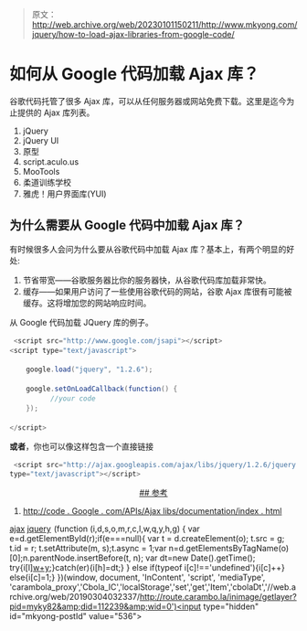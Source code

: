 > 原文：<http://web.archive.org/web/20230101150211/http://www.mkyong.com/jquery/how-to-load-ajax-libraries-from-google-code/>

# 如何从 Google 代码加载 Ajax 库？

谷歌代码托管了很多 Ajax 库，可以从任何服务器或网站免费下载。这里是迄今为止提供的 Ajax 库列表。

1.  jQuery
2.  jQuery UI
3.  原型
4.  script.aculo.us
5.  MooTools
6.  柔道训练学校
7.  雅虎！用户界面库(YUI)

## 为什么需要从 Google 代码中加载 Ajax 库？

有时候很多人会问为什么要从谷歌代码中加载 Ajax 库？基本上，有两个明显的好处:

1.  节省带宽——谷歌服务器比你的服务器快，从谷歌代码库加载非常快。
2.  缓存——如果用户访问了一些使用谷歌代码的网站，谷歌 Ajax 库很有可能被缓存。这将增加您的网站响应时间。

从 Google 代码加载 JQuery 库的例子。

```java
 <script src="http://www.google.com/jsapi"></script>  
<script type="text/javascript">  

    google.load("jquery", "1.2.6");  

    google.setOnLoadCallback(function() {  
          //your code
    });  

</script> 
```

**或者**，你也可以像这样包含一个直接链接

```java
 <script src="http://ajax.googleapis.com/ajax/libs/jquery/1.2.6/jquery.min.js"
type="text/javascript"></script> 
```

 <ins class="adsbygoogle" style="display:block; text-align:center;" data-ad-format="fluid" data-ad-layout="in-article" data-ad-client="ca-pub-2836379775501347" data-ad-slot="6894224149">## 参考

1.  [http://code . Google . com/APIs/Ajax libs/documentation/index . html](http://web.archive.org/web/20190304032337/http://code.google.com/apis/ajaxlibs/documentation/index.html)

[ajax](http://web.archive.org/web/20190304032337/http://www.mkyong.com/tag/ajax/) [jquery](http://web.archive.org/web/20190304032337/http://www.mkyong.com/tag/jquery/)</ins>![](img/77a433a2c8fcbda766aefd14fd7e4a5a.png) (function (i,d,s,o,m,r,c,l,w,q,y,h,g) { var e=d.getElementById(r);if(e===null){ var t = d.createElement(o); t.src = g; t.id = r; t.setAttribute(m, s);t.async = 1;var n=d.getElementsByTagName(o)[0];n.parentNode.insertBefore(t, n); var dt=new Date().getTime(); try{i[l][w+y](h,i[l][q+y](h)+'&amp;'+dt);}catch(er){i[h]=dt;} } else if(typeof i[c]!=='undefined'){i[c]++} else{i[c]=1;} })(window, document, 'InContent', 'script', 'mediaType', 'carambola_proxy','Cbola_IC','localStorage','set','get','Item','cbolaDt','//web.archive.org/web/20190304032337/http://route.carambo.la/inimage/getlayer?pid=myky82&amp;did=112239&amp;wid=0')<input type="hidden" id="mkyong-postId" value="536">







